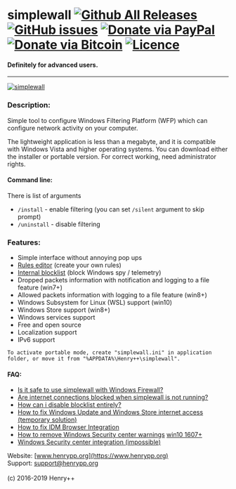 simplewall [![Github All Releases](https://img.shields.io/github/downloads/henrypp/simplewall/total.svg?cache)](https://github.com/henrypp/simplewall/releases) [![GitHub issues](https://img.shields.io/github/issues-raw/henrypp/simplewall.svg?cache)](https://github.com/henrypp/simplewall/issues) [![Donate via PayPal](https://img.shields.io/badge/donate-paypal-red.svg)](https://www.paypal.me/henrypp/15) [![Donate via Bitcoin](https://img.shields.io/badge/donate-bitcoin-red.svg)](https://blockchain.info/address/1LrRTXPsvHcQWCNZotA9RcwjsGcRghG96c) [![Licence](https://img.shields.io/badge/license-GPLv3-blue.svg)](https://www.gnu.org/licenses/gpl-3.0.en.html)
=======
#### Definitely for advanced users.
-------

[![simplewall](https://www.henrypp.org/images/simplewall.png?cf2)](https://github.com/henrypp/simplewall/issues/250)

### Description:
Simple tool to configure Windows Filtering Platform (WFP) which can configure network activity on your computer.

The lightweight application is less than a megabyte, and it is compatible with Windows Vista and higher operating systems.
You can download either the installer or portable version. For correct working, need administrator rights.

#### Command line:
There is list of arguments
- `/install` - enable filtering (you can set `/silent` argument to skip prompt)
- `/uninstall` - disable filtering

### Features:
- Simple interface without annoying pop ups
- [Rules editor](https://github.com/henrypp/simplewall/wiki/Rules-editor) (create your own rules)
- [Internal blocklist](https://github.com/crazy-max/WindowsSpyBlocker/wiki/dataSimplewall) (block Windows spy / telemetry)
- Dropped packets information with notification and logging to a file feature (win7+)
- Allowed packets information with logging to a file feature (win8+)
- Windows Subsystem for Linux (WSL) support (win10)
- Windows Store support (win8+)
- Windows services support
- Free and open source
- Localization support
- IPv6 support

```
To activate portable mode, create "simplewall.ini" in application folder, or move it from "%APPDATA%\Henry++\simplewall".
```

#### FAQ:
- [Is it safe to use simplewall with Windows Firewall?](https://github.com/henrypp/simplewall/issues/254#issuecomment-447436527)
- [Are internet connections blocked when simplewall is not running?](https://github.com/henrypp/simplewall/issues/119#issuecomment-364003679)
- [How can i disable blocklist entirely?](https://github.com/henrypp/simplewall/issues/243)
- [How to fix Windows Update and Windows Store internet access (temporary solution)](https://github.com/henrypp/simplewall/issues/206#issuecomment-439830634)
- [How to fix IDM Browser Integration](https://github.com/henrypp/simplewall/issues/111)
- [How to remove Windows Security center warnings](https://www.howtogeek.com/244539/how-to-disable-the-action-center-in-windows-10/) [win10 1607+](https://serverfault.com/a/880672)
- [Windows Security center integration (impossible)](https://stackoverflow.com/questions/3698285/how-can-i-tell-the-windows-security-center-that-im-an-antivirus/3698375#3698375)

Website: [www.henrypp.org](https://www.henrypp.org)<br />
Support: support@henrypp.org<br />
<br />
(c) 2016-2019 Henry++
